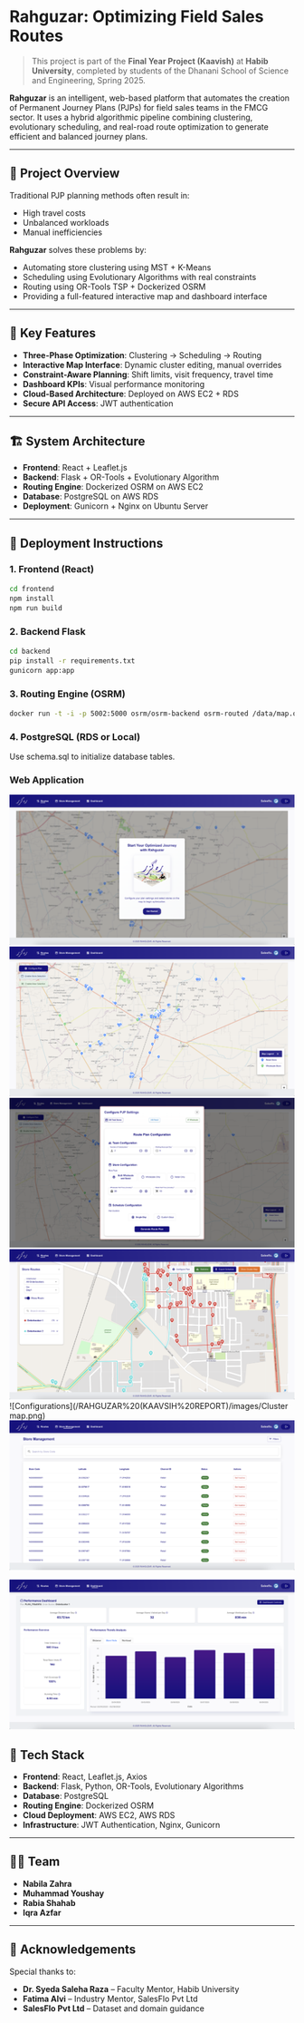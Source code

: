 
# Rahguzar: Optimizing Field Sales Routes

> This project is part of the **Final Year Project (Kaavish)** at **Habib University**, completed by students of the Dhanani School of Science and Engineering, Spring 2025.

**Rahguzar** is an intelligent, web-based platform that automates the creation of Permanent Journey Plans (PJPs) for field sales teams in the FMCG sector. It uses a hybrid algorithmic pipeline combining clustering, evolutionary scheduling, and real-road route optimization to generate efficient and balanced journey plans.

---

## 📌 Project Overview

Traditional PJP planning methods often result in:

- High travel costs
- Unbalanced workloads
- Manual inefficiencies

**Rahguzar** solves these problems by:

- Automating store clustering using MST + K-Means
- Scheduling using Evolutionary Algorithms with real constraints
- Routing using OR-Tools TSP + Dockerized OSRM
- Providing a full-featured interactive map and dashboard interface

---

## 🔧 Key Features

- **Three-Phase Optimization**: Clustering → Scheduling → Routing
- **Interactive Map Interface**: Dynamic cluster editing, manual overrides
- **Constraint-Aware Planning**: Shift limits, visit frequency, travel time
- **Dashboard KPIs**: Visual performance monitoring
- **Cloud-Based Architecture**: Deployed on AWS EC2 + RDS
- **Secure API Access**: JWT authentication

---

## 🏗️ System Architecture

- **Frontend**: React + Leaflet.js
- **Backend**: Flask + OR-Tools + Evolutionary Algorithm
- **Routing Engine**: Dockerized OSRM on AWS EC2
- **Database**: PostgreSQL on AWS RDS
- **Deployment**: Gunicorn + Nginx on Ubuntu Server

---

## 🚀 Deployment Instructions

### 1. Frontend (React)
```bash
cd frontend
npm install
npm run build
```

### 2. Backend Flask
```bash
cd backend
pip install -r requirements.txt
gunicorn app:app
```
### 3. Routing Engine (OSRM)
```bash
docker run -t -i -p 5002:5000 osrm/osrm-backend osrm-routed /data/map.osrm
```

### 4. PostgreSQL (RDS or Local)
Use schema.sql to initialize database tables.

### Web Application
![Home](/RAHGUZAR%20(KAAVSIH%20REPORT)/images/StartScreen.png)
![Route Planning Interface](/RAHGUZAR%20(KAAVSIH%20REPORT)/images/Map.png)
![Configurations](/RAHGUZAR%20(KAAVSIH%20REPORT)/images/Configure.png)
![Configurations](/RAHGUZAR%20(KAAVSIH%20REPORT)/images/plan.png)
![Configurations](/RAHGUZAR%20(KAAVSIH%20REPORT)/images/Cluster map.png)
![Store Management](/RAHGUZAR%20(KAAVSIH%20REPORT)/images/stores.png)

![Performance Dashboard](/RAHGUZAR%20(KAAVSIH%20REPORT)/images/dashboard.png)

## 🧠 Tech Stack

- **Frontend**: React, Leaflet.js, Axios  
- **Backend**: Flask, Python, OR-Tools, Evolutionary Algorithms  
- **Database**: PostgreSQL  
- **Routing Engine**: Dockerized OSRM  
- **Cloud Deployment**: AWS EC2, AWS RDS  
- **Infrastructure**: JWT Authentication, Nginx, Gunicorn  

---

## 👨‍💻 Team

- **Nabila Zahra** 
- **Muhammad Youshay** 
- **Rabia Shahab** 
- **Iqra Azfar**

---

## 🙏 Acknowledgements

Special thanks to:

- **Dr. Syeda Saleha Raza** – Faculty Mentor, Habib University  
- **Fatima Alvi** – Industry Mentor, SalesFlo Pvt Ltd  
- **SalesFlo Pvt Ltd** – Dataset and domain guidance  
